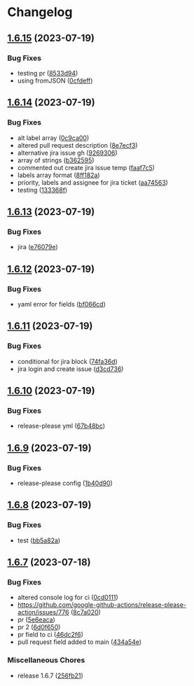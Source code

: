 # Changelog

## [1.6.15](https://github.com/csa-my/starter-project/compare/v1.6.14...v1.6.15) (2023-07-19)


### Bug Fixes

* testing pr ([8533d94](https://github.com/csa-my/starter-project/commit/8533d94919fa0f40f16c482842a19040e9f1d8c9))
* using fromJSON ([0cfdeff](https://github.com/csa-my/starter-project/commit/0cfdeff642888168ad2e28251ee13f498c32a22d))

## [1.6.14](https://github.com/csa-my/starter-project/compare/v1.6.13...v1.6.14) (2023-07-19)


### Bug Fixes

* alt label array ([0c9ca00](https://github.com/csa-my/starter-project/commit/0c9ca00d15c1f50d2736101fd4bcfe86ace1f3c3))
* altered pull request description ([8e7ecf3](https://github.com/csa-my/starter-project/commit/8e7ecf30015e446a22e5651aa6825bad6614d94e))
* alternative jira issue gh ([9269306](https://github.com/csa-my/starter-project/commit/926930699427ff7c648d8313385e94356132ebbf))
* array of strings ([b362595](https://github.com/csa-my/starter-project/commit/b3625953f1f43791d0063918d107b2812184eff0))
* commented out create jira issue temp ([faaf7c5](https://github.com/csa-my/starter-project/commit/faaf7c5f269aaf2e2a10818245d9f9d97e190014))
* labels array format ([8ff182a](https://github.com/csa-my/starter-project/commit/8ff182abc7c7427640205f0e9d14f8c3c221148f))
* priority, labels and assignee for jira ticket ([aa74563](https://github.com/csa-my/starter-project/commit/aa745630edfbd929884829106eaa08e4c3889563))
* testing ([133368f](https://github.com/csa-my/starter-project/commit/133368fb39b359838700917b254cca881d292ef2))

## [1.6.13](https://github.com/csa-my/starter-project/compare/v1.6.12...v1.6.13) (2023-07-19)


### Bug Fixes

* jira ([e76079e](https://github.com/csa-my/starter-project/commit/e76079e528f80c26743ebb0c674b165d79102c61))

## [1.6.12](https://github.com/csa-my/starter-project/compare/v1.6.11...v1.6.12) (2023-07-19)


### Bug Fixes

* yaml error for fields ([bf066cd](https://github.com/csa-my/starter-project/commit/bf066cd564fd8597c9cc58a95bba72a61d5c9b9a))

## [1.6.11](https://github.com/csa-my/starter-project/compare/v1.6.10...v1.6.11) (2023-07-19)


### Bug Fixes

* conditional for jira block ([74fa36d](https://github.com/csa-my/starter-project/commit/74fa36dc3ecd1028456662aa34bb97d8a3390724))
* jira login and create issue ([d3cd736](https://github.com/csa-my/starter-project/commit/d3cd736ba1b2f48d5361313428a6a703e37c5e0c))

## [1.6.10](https://github.com/csa-my/starter-project/compare/v1.6.9...v1.6.10) (2023-07-19)


### Bug Fixes

* release-please yml ([67b48bc](https://github.com/csa-my/starter-project/commit/67b48bc4f62f0ca0f213640ab6d82352a74a9d22))

## [1.6.9](https://github.com/csa-my/starter-project/compare/v1.6.8...v1.6.9) (2023-07-19)


### Bug Fixes

* release-please config ([1b40d90](https://github.com/csa-my/starter-project/commit/1b40d9035221174d4a3c4805bc9b6ec0b9068d49))

## [1.6.8](https://github.com/csa-my/starter-project/compare/v1.6.7...v1.6.8) (2023-07-19)


### Bug Fixes

* test ([bb5a82a](https://github.com/csa-my/starter-project/commit/bb5a82aa6c72cffd35e1c83db59ba2f84a48c294))

## [1.6.7](https://github.com/csa-my/starter-project/compare/v1.6.3...v1.6.7) (2023-07-18)


### Bug Fixes

* altered console log for ci ([0cd0111](https://github.com/csa-my/starter-project/commit/0cd01115303d3756cc49861de4e93d500bda73bf))
* https://github.com/google-github-actions/release-please-action/issues/776 ([8c7a020](https://github.com/csa-my/starter-project/commit/8c7a020cd1f753b919540676ed7d8d56adb62ace))
* pr ([5e6eaca](https://github.com/csa-my/starter-project/commit/5e6eaca935e92681467522ae0c9de11422a61caa))
* pr 2 ([6d0f650](https://github.com/csa-my/starter-project/commit/6d0f6509e06dd34f283e07068ccf26421cb7cdf7))
* pr field to ci ([46dc2f6](https://github.com/csa-my/starter-project/commit/46dc2f60d144eabf99a7fb2d2e3e2a8c28bd41a4))
* pull request field added to main ([434a54e](https://github.com/csa-my/starter-project/commit/434a54e2af02bfe4be9f142fe62db30bea8bcc57))


### Miscellaneous Chores

* release 1.6.7 ([256fb21](https://github.com/csa-my/starter-project/commit/256fb21a7dc030928c073efdad39e6d1d7860e93))
